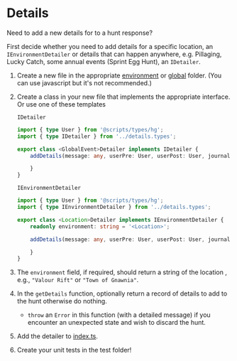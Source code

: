 # Details

Need to add a new details for to a hunt response?

First decide whether you need to add details for a specific location, an `IEnvironmentDetailer` or details that can happen anywhere, e.g. Pillaging, Lucky Catch, some annual events (Sprint Egg Hunt), an `IDetailer`.

1. Create a new file in the appropriate [environment](environment) or [global](global) folder. (You can use javascript but it's not recommended.)
2. Create a class in your new file that implements the appropriate interface.
   Or use one of these templates

    `IDetailer`

    ```typescript
    import { type User } from '@scripts/types/hg';
    import { type IDetailer } from '../details.types';

    export class <GlobalEvent>Detailer implements IDetailer {
        addDetails(message: any, userPre: User, userPost: User, journal: any): {} | undefined {

        }
    }
    ```

    `IEnvironmentDetailer`

    ```typescript
    import { type User } from '@scripts/types/hg';
    import { type IEnvironmentDetailer } from '../details.types';

    export class <Location>Detailer implements IEnvironmentDetailer {
        readonly environment: string = '<Location>';

        addDetails(message: any, userPre: User, userPost: User, journal: any): {} | undefined {

        }
    }
    ```

3. The `environment` field, if required, should return a string of the location , e.g., `"Valour Rift"` or `"Town of Gnawnia"`.
4. In the `getDetails` function, optionally return a record of details to add to the hunt otherwise do nothing.
   - `throw` an `Error` in this function (with a detailed message) if you encounter an unexpected state and wish to discard the hunt.
5. Add the detailer to [index.ts](index.ts).
6. Create your unit tests in the test folder!
